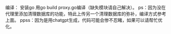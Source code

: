 编译：
安装go
用go build proxy.go编译（缺失模块请自己解决）。
ps：因为没在代理里添加清理数据库的功能，特此上传另一个清理数据库的弥补，编译方式参考上面。
ppss：因为是用chatgpt生成，代码可能会惨不忍睹，如果可以请帮忙优化。
